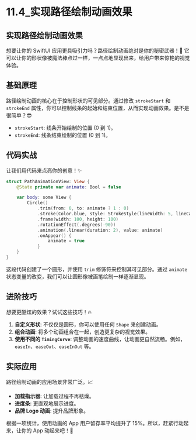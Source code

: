 ﻿# 11.4_实现路径绘制动画效果

## 实现路径绘制动画效果

想要让你的 SwiftUI 应用更具吸引力吗？路径绘制动画绝对是你的秘密武器！🚀 它可以让你的形状像被魔法棒点过一样，一点点地显现出来，给用户带来惊艳的视觉体验。

## 基础原理

路径绘制动画的核心在于控制形状的可见部分。通过修改 `strokeStart` 和 `strokeEnd` 属性，你可以控制线条的起始和结束位置，从而实现动画效果。是不是很简单？😎

*   `strokeStart`: 线条开始绘制的位置 (0 到 1)。
*   `strokeEnd`: 线条结束绘制的位置 (0 到 1)。

## 代码实战

让我们用代码来点亮你的创意！✨

```swift
struct PathAnimationView: View {
    @State private var animate: Bool = false

    var body: some View {
        Circle()
            .trim(from: 0, to: animate ? 1 : 0)
            .stroke(Color.blue, style: StrokeStyle(lineWidth: 5, lineCap: .round))
            .frame(width: 100, height: 100)
            .rotationEffect(.degrees(-90))
            .animation(.linear(duration: 2), value: animate)
            .onAppear() {
                animate = true
            }
    }
}
```

这段代码创建了一个圆形，并使用 `trim` 修饰符来控制其可见部分。通过 `animate` 状态变量的改变，我们可以让圆形像被画笔绘制一样逐渐显现。

## 进阶技巧

想要更酷炫的效果？试试这些技巧！🔥

1.  **自定义形状**: 不仅仅是圆形，你可以使用任何 `Shape` 来创建动画。
2.  **组合动画**: 将多个动画组合在一起，创造更复杂的视觉效果。
3.  **使用不同的 `TimingCurve`**: 调整动画的速度曲线，让动画更自然流畅。例如，`easeIn`、`easeOut`、`easeInOut` 等。

## 实际应用

路径绘制动画的应用场景非常广泛。📈

*   **加载指示器**: 让加载过程不再枯燥。
*   **进度条**: 更直观地展示进度。
*   **品牌 Logo 动画**: 提升品牌形象。

根据一项统计，使用动画的 App 用户留存率平均提升了 15%。所以，赶紧行动起来，让你的 App 动起来吧！🎉



